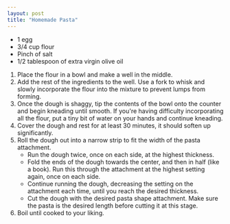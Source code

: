 ```yaml
---
layout: post
title: "Homemade Pasta"
---
```


- 1 egg
- 3/4 cup flour
- Pinch of salt
- 1/2 tablespoon of extra virgin olive oil

1. Place the flour in a bowl and make a well in the middle.
2. Add the rest of the ingredients to the well. Use a fork to whisk and slowly incorporate the flour into the mixture to prevent lumps from forming.
3. Once the dough is shaggy, tip the contents of the bowl onto the counter and begin kneading until smooth. If you're having difficulty incorporating all the flour, put a tiny bit of water on your hands and continue kneading.
4. Cover the dough and rest for at least 30 minutes, it should soften up significantly.
5. Roll the dough out into a narrow strip to fit the width of the pasta attachment.
	- Run the dough twice, once on each side, at the highest thickness.
	- Fold the ends of the dough towards the center, and then in half (like a book). Run this through the attachment at the highest setting again, once on each side.
	- Continue running the dough, decreasing the setting on the attachment each time, until you reach the desired thickness.
	- Cut the dough with the desired pasta shape attachment. Make sure the pasta is the desired length before cutting it at this stage.
6. Boil until cooked to your liking.